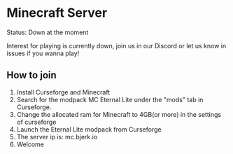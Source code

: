 # Minecraft Server

Status: Down at the moment

Interest for playing is currently down, join us in our Discord or let us know in issues if you wanna play!

## How to join

1. Install Curseforge and Minecraft
2. Search for the modpack MC Eternal Lite under the "mods" tab in Curseforge.
3. Change the allocated ram for Minecraft to 4GB(or more) in the settings of curseforge
4. Launch the Eternal Lite modpack from Curseforge
5. The server ip is: mc.bjerk.io
5. Welcome
